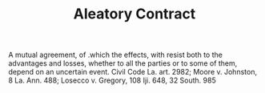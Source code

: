 ---
title: Aleatory Contract
letter: A
permalink: "/definitions/aleatory-contract.html"
body: A mutual agreement, of .which the effects, with resist both to the advantages
  and losses, whether to all the parties or to some of them, depend on an uncertain
  event. Civil Code La. art. 2982; Moore v. Johnston, 8 La. Ann. 488; Losecco v. Gregory,
  108 Iji. 648, 32 South. 985
published_at: '2018-07-07'
source: Black's Law Dictionary
layout: post
---